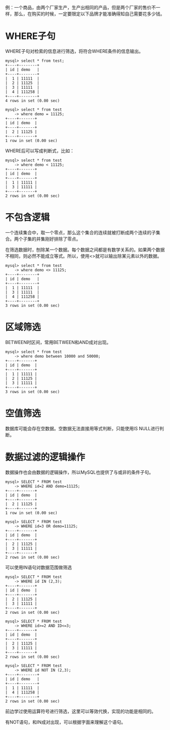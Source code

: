 例：一个商品，由两个厂家生产，生产出相同的产品，但是两个厂家的售价不一样，那么，在购买的时候，一定要限定以下品牌才能准确得知自己需要花多少钱。

# WHERE子句

WHERE子句对检索的信息进行筛选，将符合WHERE条件的信息输出。

```
mysql> select * from test;
+----+--------+
| id | demo   |
+----+--------+
|  1 | 11111  |
|  2 | 11125  |
|  3 | 11111  |
|  4 | 111258 |
+----+--------+
4 rows in set (0.00 sec)

mysql> select * from test
    -> where demo = 11125;
+----+-------+
| id | demo  |
+----+-------+
|  2 | 11125 |
+----+-------+
1 row in set (0.00 sec)
```

WHERE后可以写成判断式，比如：

```
mysql> select * from test
    -> where demo < 11125;
+----+-------+
| id | demo  |
+----+-------+
|  1 | 11111 |
|  3 | 11111 |
+----+-------+
2 rows in set (0.00 sec)
```

# 不包含逻辑

一个连续集合中，取一个零点，那么这个集合的连续就被打断成两个连续的子集合。两个子集的并集刚好排除了零点。

在筛选数据时，刨除某一个数据。每个数据之间都是有数学关系的。如果两个数据不相同，则必然不能成立等式。所以，使用<>就可以输出除某元素以外的数据。

```
mysql> select * from test
    -> where demo <> 11125;
+----+--------+
| id | demo   |
+----+--------+
|  1 | 11111  |
|  3 | 11111  |
|  4 | 111258 |
+----+--------+
3 rows in set (0.00 sec)
```

# 区域筛选

BETWEEN时区间，常用BETWEEN和AND成对出现。

```
mysql> select * from test
    -> where demo between 10000 and 50000;
+----+-------+
| id | demo  |
+----+-------+
|  1 | 11111 |
|  2 | 11125 |
|  3 | 11111 |
+----+-------+
3 rows in set (0.00 sec)
```

# 空值筛选

数据库可能会存在空数据。空数据无法直接用等式判断，只能使用IS NULL进行判断。

# 数据过滤的逻辑操作

数据操作也会由数据的逻辑操作，所以MySQL也提供了与或非的条件子句。

```
mysql> SELECT * FROM test
    -> WHERE id=2 AND demo=11125;
+----+-------+
| id | demo  |
+----+-------+
|  2 | 11125 |
+----+-------+
1 row in set (0.00 sec)

mysql> SELECT * FROM test
    -> WHERE id=3 OR demo=11125;
+----+-------+
| id | demo  |
+----+-------+
|  2 | 11125 |
|  3 | 11111 |
+----+-------+
2 rows in set (0.00 sec)
```

可以使用IN语句对数据范围做筛选

```
mysql> SELECT * FROM test
    -> WHERE id IN (2,3);
+----+-------+
| id | demo  |
+----+-------+
|  2 | 11125 |
|  3 | 11111 |
+----+-------+
2 rows in set (0.00 sec)

mysql> SELECT * FROM test
    -> WHERE id>=2 AND ID<=3;
+----+-------+
| id | demo  |
+----+-------+
|  2 | 11125 |
|  3 | 11111 |
+----+-------+
2 rows in set (0.00 sec)

mysql> SELECT * FROM test
    -> WHERE id NOT IN (2,3);
+----+--------+
| id | demo   |
+----+--------+
|  1 | 11111  |
|  4 | 111258 |
+----+--------+
2 rows in set (0.00 sec)
```

前边学过使用运算符号进行筛选，这里可以等效代换，实现的功能是相同的。

有NOT语句，和IN成对出现，可以根据字面来理解这个语句。